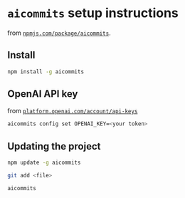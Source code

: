 # `aicommits` setup instructions

from [`npmjs.com/package/aicommits`](https://www.npmjs.com/package/aicommits).

## Install

```zsh
npm install -g aicommits
```

## OpenAI API key

from [`platform.openai.com/account/api-keys`](https://platform.openai.com/account/api-keys)

```zsh
aicommits config set OPENAI_KEY=<your token>
```

## Updating the project

```zsh
npm update -g aicommits

git add <file>

aicommits
```
